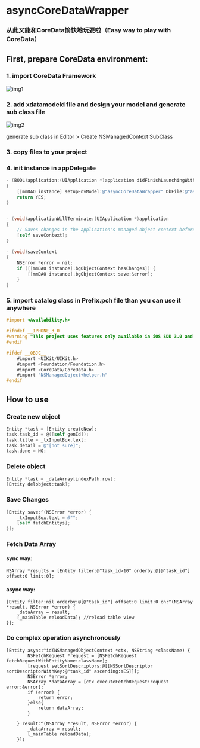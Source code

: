 asyncCoreDataWrapper
====================

### 从此又能和CoreData愉快地玩耍啦（Easy way to play with CoreData）

## First, prepare CoreData environment:

### 1. import CoreData Framework

![img1](http://ww4.sinaimg.cn/large/578b198bgw1ehrmzr0gwzj20rb059t98.jpg)

### 2. add xdatamodeld file and design your model and generate sub class file

![img2](http://ww2.sinaimg.cn/large/578b198bgw1ehrn492fm6j20ny0bb40f.jpg)

generate sub class in Editor > Create NSManagedContext SubClass

### 3. copy files to your project



### 4. init instance in appDelegate

```objectivec
- (BOOL)application:(UIApplication *)application didFinishLaunchingWithOptions:(NSDictionary *)launchOptions
{
    [[mmDAO instance] setupEnvModel:@"asyncCoreDataWrapper" DbFile:@"asyncCoreDataWrapper.sqlite"];
    return YES;
}


- (void)applicationWillTerminate:(UIApplication *)application
{
    // Saves changes in the application's managed object context before the application terminates.
    [self saveContext];
}

- (void)saveContext
{
    NSError *error = nil;
    if ([[mmDAO instance].bgObjectContext hasChanges]) {
        [[mmDAO instance].bgObjectContext save:&error];
    }
}
```

### 5. import catalog class in Prefix.pch file than you can use it anywhere

```objectivec
#import <Availability.h>

#ifndef __IPHONE_3_0
#warning "This project uses features only available in iOS SDK 3.0 and later."
#endif

#ifdef __OBJC__
    #import <UIKit/UIKit.h>
    #import <Foundation/Foundation.h>
    #import <CoreData/CoreData.h>
    #import "NSManagedObject+helper.h"
#endif

```


## How to use

### Create new object

```objectivec
Entity *task = [Entity createNew];
task.task_id = @([self genId]);
task.title = _txInputBox.text;
task.detail = @"[not sure]";
task.done = NO;
```

### Delete object

```objectivec
Entity *task = _dataArray[indexPath.row];
[Entity delobject:task];
```

### Save Changes

```objectivec
[Entity save:^(NSError *error) {
    _txInputBox.text = @"";
    [self fetchEntitys];
}];
```

### Fetch Data Array

#### sync way:

```
NSArray *results = [Entity filter:@"task_id>10" orderby:@[@"task_id"] offset:0 limit:0];
```

#### async way:

```
[Entity filter:nil orderby:@[@"task_id"] offset:0 limit:0 on:^(NSArray *result, NSError *error) {
    _dataArray = result;
    [_mainTable reloadData]; //reload table view
}];
```


### Do complex operation asynchronously

```
[Entity async:^id(NSManagedObjectContext *ctx, NSString *className) {
        NSFetchRequest *request = [NSFetchRequest fetchRequestWithEntityName:className];
        [request setSortDescriptors:@[[NSSortDescriptor sortDescriptorWithKey:@"task_id" ascending:YES]]];
        NSError *error;
        NSArray *dataArray = [ctx executeFetchRequest:request error:&error];
        if (error) {
            return error;
        }else{
            return dataArray;
        }

    } result:^(NSArray *result, NSError *error) {
        _dataArray = result;
        [_mainTable reloadData];
    }];
```
